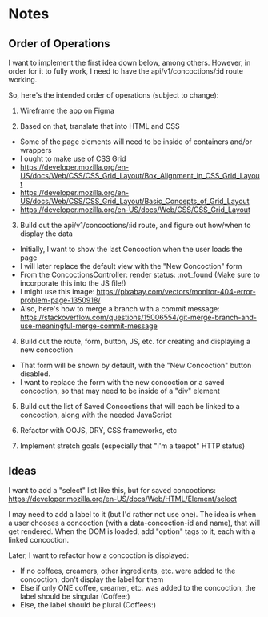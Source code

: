# Notes

## Order of Operations
I want to implement the first idea down below, among others. However, in order for it to fully work, I need to have the api/v1/concoctions/:id route working.

So, here's the intended order of operations (subject to change):
1. Wireframe the app on Figma

2. Based on that, translate that into HTML and CSS
  * Some of the page elements will need to be inside of containers and/or wrappers
  * I ought to make use of CSS Grid
  * https://developer.mozilla.org/en-US/docs/Web/CSS/CSS_Grid_Layout/Box_Alignment_in_CSS_Grid_Layout
  * https://developer.mozilla.org/en-US/docs/Web/CSS/CSS_Grid_Layout/Basic_Concepts_of_Grid_Layout
  * https://developer.mozilla.org/en-US/docs/Web/CSS/CSS_Grid_Layout

3. Build out the api/v1/concoctions/:id route, and figure out how/when to display the data
  * Initially, I want to show the last Concoction when the user loads the page
  * I will later replace the default view with the "New Concoction" form
  * From the ConcoctionsController: render status: :not_found (Make sure to incorporate this into the JS file!)
  * I might use this image: https://pixabay.com/vectors/monitor-404-error-problem-page-1350918/
  * Also, here's how to merge a branch with a commit message: https://stackoverflow.com/questions/15006554/git-merge-branch-and-use-meaningful-merge-commit-message

4. Build out the route, form, button, JS, etc. for creating and displaying a new concoction
  * That form will be shown by default, with the "New Concoction" button disabled.
  * I want to replace the form with the new concoction or a saved concoction, so that may need to be inside of a "div" element

5. Build out the list of Saved Concoctions that will each be linked to a concoction, along with the needed JavaScript

6. Refactor with OOJS, DRY, CSS frameworks, etc

7. Implement stretch goals (especially that "I'm a teapot" HTTP status)

## Ideas
I want to add a "select" list like this, but for saved concoctions:
https://developer.mozilla.org/en-US/docs/Web/HTML/Element/select

I may need to add a label to it (but I'd rather not use one).
The idea is when a user chooses a concoction (with a data-concoction-id and name), that will get rendered.
When the DOM is loaded, add "option" tags to it, each with a linked concoction.

Later, I want to refactor how a concoction is displayed:
  * If no coffees, creamers, other ingredients, etc. were added to the concoction, don't display the label for them
  * Else if only ONE coffee, creamer, etc. was added to the concoction, the label should be singular (Coffee:)
  * Else, the label should be plural (Coffees:)